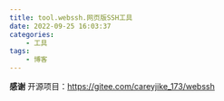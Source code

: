 ```yaml
---
title: tool.webssh.网页版SSH工具
date: 2022-09-25 16:03:37
categories:
    - 工具
tags:
    - 博客
---
```


**感谢**
开源项目：https://gitee.com/careyjike_173/webssh

